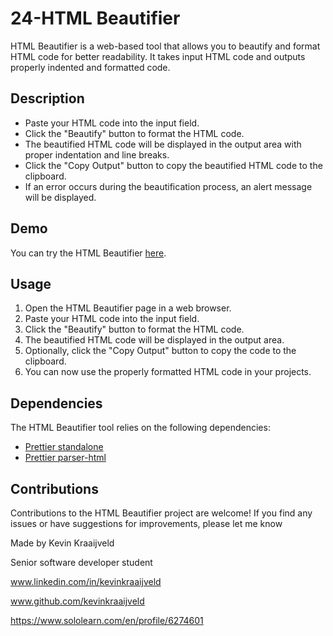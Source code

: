 # 24-HTML Beautifier

HTML Beautifier is a web-based tool that allows you to beautify and format HTML code for better readability. It takes input HTML code and outputs properly indented and formatted code.

## Description

- Paste your HTML code into the input field.
- Click the "Beautify" button to format the HTML code.
- The beautified HTML code will be displayed in the output area with proper indentation and line breaks.
- Click the "Copy Output" button to copy the beautified HTML code to the clipboard.
- If an error occurs during the beautification process, an alert message will be displayed.

## Demo
You can try the HTML Beautifier [here](https://www.sololearn.com/compiler-playground/W12F5qkHOt0J).

## Usage

1. Open the HTML Beautifier page in a web browser.
2. Paste your HTML code into the input field.
3. Click the "Beautify" button to format the HTML code.
4. The beautified HTML code will be displayed in the output area.
5. Optionally, click the "Copy Output" button to copy the code to the clipboard.
6. You can now use the properly formatted HTML code in your projects.

## Dependencies

The HTML Beautifier tool relies on the following dependencies:

- [Prettier standalone](https://cdn.jsdelivr.net/npm/prettier@2.4.1/standalone.js)
- [Prettier parser-html](https://cdn.jsdelivr.net/npm/prettier@2.4.1/parser-html.js)


## Contributions

Contributions to the HTML Beautifier project are welcome! If you find any issues or have suggestions for improvements, please let me know

Made by Kevin Kraaijveld

Senior software developer student

www.linkedin.com/in/kevinkraaijveld

www.github.com/kevinkraaijveld

https://www.sololearn.com/en/profile/6274601
